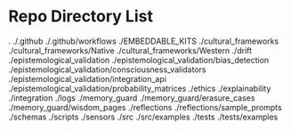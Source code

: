 # Repo Directory List
.
./.github
./.github/workflows
./EMBEDDABLE_KITS
./cultural_frameworks
./cultural_frameworks/Native
./cultural_frameworks/Western
./drift
./epistemological_validation
./epistemological_validation/bias_detection
./epistemological_validation/consciousness_validators
./epistemological_validation/integration_api
./epistemological_validation/probability_matrices
./ethics
./explainability
./integration
./logs
./memory_guard
./memory_guard/erasure_cases
./memory_guard/wisdom_pages
./reflections
./reflections/sample_prompts
./schemas
./scripts
./sensors
./src
./src/examples
./tests
./tests/examples
